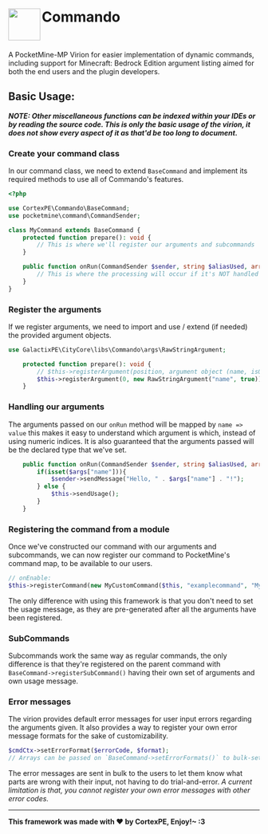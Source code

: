 <h1>Commando<img src="https://raw.githubusercontent.com/CortexPE/Commando/master/commando.png" height="64" width="64" align="left"></img>&nbsp;</h1>
<br />

A PocketMine-MP Virion for easier implementation of dynamic commands, including support for Minecraft: Bedrock Edition argument listing aimed for both the end users and the plugin developers.

## Basic Usage:

**_NOTE: Other miscellaneous functions can be indexed within your IDEs or by reading the source code. This is only the basic usage of the virion, it does not show every aspect of it as that'd be too long to document._**

### Create your command class

In our command class, we need to extend `BaseCommand` and implement its required methods to use all of Commando's features.

```php
<?php

use CortexPE\Commando\BaseCommand;
use pocketmine\command\CommandSender;

class MyCommand extends BaseCommand {
	protected function prepare(): void {
		// This is where we'll register our arguments and subcommands
	}

	public function onRun(CommandSender $sender, string $aliasUsed, array $args): void {
		// This is where the processing will occur if it's NOT handled by other subcommands
	}
}
```

### Register the arguments

If we register arguments, we need to import and use / extend (if needed) the provided argument objects.

```php
use GalactixPE\CityCore\libs\Commando\args\RawStringArgument;

	protected function prepare(): void {
		// $this->registerArgument(position, argument object (name, isOptional));
		$this->registerArgument(0, new RawStringArgument("name", true));
	}
```

### Handling our arguments

The arguments passed on our `onRun` method will be mapped by `name => value` this makes it easy to understand which argument is which, instead of using numeric indices. It is also guaranteed that the arguments passed will be the declared type that we've set.

```php
	public function onRun(CommandSender $sender, string $aliasUsed, array $args): void {
		if(isset($args["name"])){
			$sender->sendMessage("Hello, " . $args["name"] . "!");
		} else {
			$this->sendUsage();
		}
	}
```

### Registering the command from a module

Once we've constructed our command with our arguments and subcommands, we can now register our command to PocketMine's command map, to be available to our users.

```php
// onEnable:
$this->registerCommand(new MyCustomCommand($this, "examplecommand", "My Description"));
```

The only difference with using this framework is that you don't need to set the usage message, as they are pre-generated after all the arguments have been registered.

### SubCommands

Subcommands work the same way as regular commands, the only difference is that they're registered on the parent command with `BaseCommand->registerSubCommand()` having their own set of arguments and own usage message.

### Error messages

The virion provides default error messages for user input errors regarding the arguments given. It also provides a way to register your own error message formats for the sake of customizability.

```php
$cmdCtx->setErrorFormat($errorCode, $format);
// Arrays can be passed on `BaseCommand->setErrorFormats()` to bulk-set other error messages
```

The error messages are sent in bulk to the users to let them know what parts are wrong with their input, not having to do trial-and-error.
_A current limitation is that, you cannot register your own error messages with other error codes._

---

**This framework was made with :heart: by CortexPE, Enjoy!~ :3**
